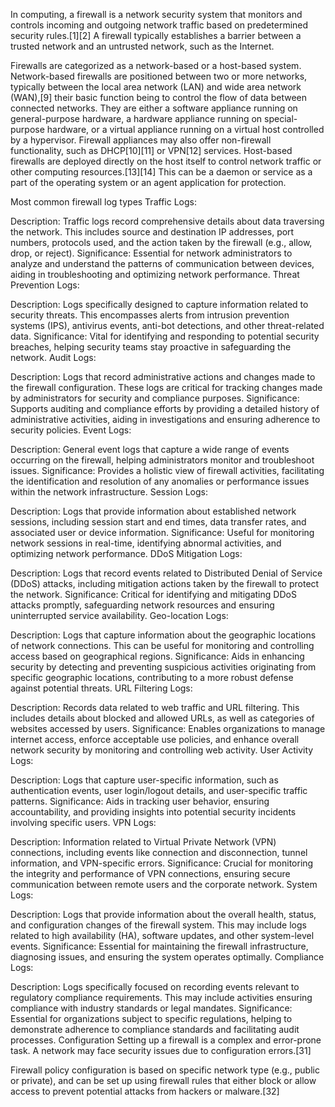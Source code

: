 In computing, a firewall is a network security system that monitors and controls incoming and outgoing network traffic based on 
predetermined security rules.[1][2] A firewall typically establishes a barrier between a trusted network and an untrusted network, 
such as the Internet.

Firewalls are categorized as a network-based or a host-based system. Network-based firewalls are positioned between two or more networks, typically between the local area network (LAN) and wide area network (WAN),[9] their basic function being to control the flow of data between connected networks. They are either a software appliance running on general-purpose hardware, a hardware appliance running on special-purpose hardware, or a virtual appliance running on a virtual host controlled by a hypervisor. Firewall appliances may also offer non-firewall functionality, such as DHCP[10][11] or VPN[12] services. Host-based firewalls are deployed directly on the host itself to control network traffic or other computing resources.[13][14] This can be a daemon or service as a part of the operating system or an agent application for protection.

Most common firewall log types
Traffic Logs:

Description: Traffic logs record comprehensive details about data traversing the network. This includes source and destination IP addresses, port numbers, protocols used, and the action taken by the firewall (e.g., allow, drop, or reject).
Significance: Essential for network administrators to analyze and understand the patterns of communication between devices, aiding in troubleshooting and optimizing network performance.
Threat Prevention Logs:

Description: Logs specifically designed to capture information related to security threats. This encompasses alerts from intrusion prevention systems (IPS), antivirus events, anti-bot detections, and other threat-related data.
Significance: Vital for identifying and responding to potential security breaches, helping security teams stay proactive in safeguarding the network.
Audit Logs:

Description: Logs that record administrative actions and changes made to the firewall configuration. These logs are critical for tracking changes made by administrators for security and compliance purposes.
Significance: Supports auditing and compliance efforts by providing a detailed history of administrative activities, aiding in investigations and ensuring adherence to security policies.
Event Logs:

Description: General event logs that capture a wide range of events occurring on the firewall, helping administrators monitor and troubleshoot issues.
Significance: Provides a holistic view of firewall activities, facilitating the identification and resolution of any anomalies or performance issues within the network infrastructure.
Session Logs:

Description: Logs that provide information about established network sessions, including session start and end times, data transfer rates, and associated user or device information.
Significance: Useful for monitoring network sessions in real-time, identifying abnormal activities, and optimizing network performance.
DDoS Mitigation Logs:

Description: Logs that record events related to Distributed Denial of Service (DDoS) attacks, including mitigation actions taken by the firewall to protect the network.
Significance: Critical for identifying and mitigating DDoS attacks promptly, safeguarding network resources and ensuring uninterrupted service availability.
Geo-location Logs:

Description: Logs that capture information about the geographic locations of network connections. This can be useful for monitoring and controlling access based on geographical regions.
Significance: Aids in enhancing security by detecting and preventing suspicious activities originating from specific geographic locations, contributing to a more robust defense against potential threats.
URL Filtering Logs:

Description: Records data related to web traffic and URL filtering. This includes details about blocked and allowed URLs, as well as categories of websites accessed by users.
Significance: Enables organizations to manage internet access, enforce acceptable use policies, and enhance overall network security by monitoring and controlling web activity.
User Activity Logs:

Description: Logs that capture user-specific information, such as authentication events, user login/logout details, and user-specific traffic patterns.
Significance: Aids in tracking user behavior, ensuring accountability, and providing insights into potential security incidents involving specific users.
VPN Logs:

Description: Information related to Virtual Private Network (VPN) connections, including events like connection and disconnection, tunnel information, and VPN-specific errors.
Significance: Crucial for monitoring the integrity and performance of VPN connections, ensuring secure communication between remote users and the corporate network.
System Logs:

Description: Logs that provide information about the overall health, status, and configuration changes of the firewall system. This may include logs related to high availability (HA), software updates, and other system-level events.
Significance: Essential for maintaining the firewall infrastructure, diagnosing issues, and ensuring the system operates optimally.
Compliance Logs:

Description: Logs specifically focused on recording events relevant to regulatory compliance requirements. This may include activities ensuring compliance with industry standards or legal mandates.
Significance: Essential for organizations subject to specific regulations, helping to demonstrate adherence to compliance standards and facilitating audit processes.
Configuration
Setting up a firewall is a complex and error-prone task. A network may face security issues due to configuration errors.[31]

Firewall policy configuration is based on specific network type (e.g., public or private), and can be set up using firewall rules that either block or allow access to prevent potential attacks from hackers or malware.[32]
